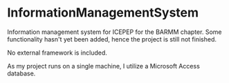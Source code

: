 # InformationManagementSystem
Information management system for ICEPEP for the BARMM chapter. Some functionality hasn't yet been added, hence the project is still not finished.

No external framework is included.

As my project runs on a single machine, I utilize a Microsoft Access database.

